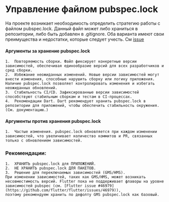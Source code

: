 # Управление файлом pubspec.lock

На проекте возникает необходимость определить стратегию работы с файлом pubspec.lock.
Данный файл может либо храниться в репозитории, либо быть добавлен в .gitignore. 
Оба варианта имеют свои преимущества и недостатки, которые следует учесть.
См [issue](https://github.com/smmarty/flutter_team/issues/20)

#### Аргументы за хранение pubspec.lock
    
    1.	Повторяемость сборки. Файл фиксирует конкретные версии зависимостей, обеспечивая единообразие версий для всех разработчиков и сред сборки.
	2.	Избежание неожиданных изменений. Новые версии зависимостей могут внести изменения, способные нарушить сборку или логику приложения. Наличие pubspec.lock позволяет контролировать изменения и избегать неожиданных обновлений.
	3.	Стабильность CI/CD. Зафиксированные версии зависимостей способствуют стабильным сборкам и тестам в CI-процессах.
	4.	Рекомендации Dart. Dart рекомендует хранить pubspec.lock в репозитории для приложений, чтобы обеспечить стабильность окружения. (См. документацию.)

#### Аргументы против хранения pubspec.lock

	1.	Частые изменения. pubspec.lock обновляется при каждом изменении зависимостей, что увеличивает количество коммитов и PR, связанных только с обновлением зависимостей.

### Рекомендации:

	1.	ХРАНИТЬ pubspec.lock для ПРИЛОЖЕНИЙ.
	2.	НЕ ХРАНИТЬ pubspec.lock ДЛЯ ПАКЕТОВ. 
	3.	Решение для переключаемых зависимостей (GMS/HMS). 
    При изменении зависимостей, таких как GMS/HMS, может возникать несовместимость версий. Flutter пока не поддерживает флаворы на уровне зависимостей pubspec (см. [Flutter issue #46979](https://github.com/flutter/flutter/issues/46979)), 
    поэтому рекомендуем хранить по дефолту GMS pubspec.lock как базовый.
